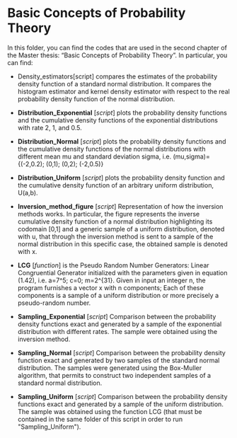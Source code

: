 ﻿# Basic Concepts of Probability Theory


In this folder, you can find the codes that are used in the second chapter of the Master thesis: 
“Basic Concepts of Probability Theory”.
In particular, you can find:

-	Density_estimators[script] compares the estimates of the probability density function of a standard normal distribution. 
It compares the histogram estimator and kernel density estimator with respect to the real probability density function of the normal distribution.

-	**Distribution_Exponential** [*script*] plots the probability density functions and the cumulative density functions of the exponential distributions with rate 2, 1, and 0.5.

-	**Distribution_Normal** [*script*] plots the probability density functions and the cumulative density functions of the normal distributions with different mean mu and standard deviation sigma, i.e. (mu,sigma)={(-2,0.2); (0,1); (0,2); (-2,0.5)}

-	**Distribution_Uniform** [*script*] plots the probability density function and the cumulative density function of an arbitrary uniform distribution, U(a,b).

-	**Inversion_method_figure** [*script*] Representation of how the inversion methods works. In particular, the figure represents the inverse cumulative density function of a normal distribution highlighting its codomain [0,1] and a generic sample of a uniform distribution, denoted with u, that through the inversion method is sent to a sample of the normal distribution in this specific case, the obtained sample is denoted with x.

-	**LCG** [*function*] is the Pseudo Random Number Generators: Linear Congruential Generator initialized with the parameters given in equation (1.42), i.e. a=7^5; c=0; m=2^{31}. Given in input an integer n, the program furnishes a vector x with n components; Each of these components is a sample of a uniform distribution or more precisely a pseudo-random number. 

-	**Sampling_Exponential** [*script*] Comparison between the probability density functions exact and generated by a sample of the exponential distribution with different rates. The sample were obtained using the inversion method.

-	**Sampling_Normal** [*script*] Comparison between the probability density function exact and generated by two samples of the standard normal distribution. The samples were generated using the Box-Muller algorithm, that permits to construct two independent samples of a standard normal distribution.

-	**Sampling_Uniform** [*script*] Comparison between the probability density functions exact and generated by a sample of the uniform distribution. The sample was obtained using the function LCG (that must be contained in the same folder of this script in order to run "Sampling_Uniform").
